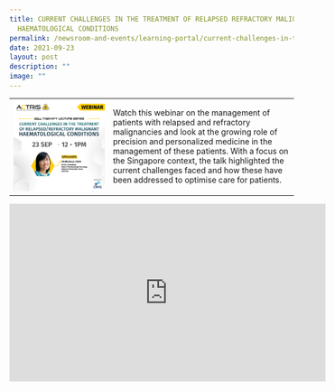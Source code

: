 ```yaml
---
title: CURRENT CHALLENGES IN THE TREATMENT OF RELAPSED REFRACTORY MALIGNANT
  HAEMATOLOGICAL CONDITIONS
permalink: /newsroom-and-events/learning-portal/current-challenges-in-the-treatment-of-relapsed-refractory/
date: 2021-09-23
layout: post
description: ""
image: ""
---
```

<table>
	<tbody>
		<tr>
			<td style="width:35%">
				<img src="/images/Learning%20Portal/2021/webinar_michelle_square-linkedin.png">
			</td>
			<td style="width:65%">
Watch this webinar on the management of patients with relapsed and refractory malignancies and look at the growing role of precision and personalized medicine in the management of these patients. With a focus on the Singapore context, the talk highlighted the current challenges faced and how these have been addressed to optimise care for patients.
			</td>
		</tr>
	</tbody>
</table>

<iframe allowfullscreen="" allow="accelerometer; autoplay; clipboard-write; encrypted-media; gyroscope; picture-in-picture; web-share" frameborder="0" title="YouTube video player" src="https://www.youtube.com/embed/vCLLpddizfo?si=gcIKj09_81hNU0Aw" height="315" width="560"></iframe>